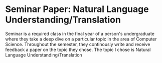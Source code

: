 # Seminar Paper: Natural Language Understanding/Translation
Seminar is a required class in the final year of a person's undergraduate where they take a deep dive on a particular topic in the area of Computer Science. Throughout the semester, they continously write and receive feedback a paper on the topic they chose. The topic I chose is Natural Language Understanding/Translation
